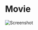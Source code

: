 # Movie

![Screenshot](https://github.com/Movie/blob/master/Знімок%20екрана%202023-04-21%20о%2022.48.17.png)

